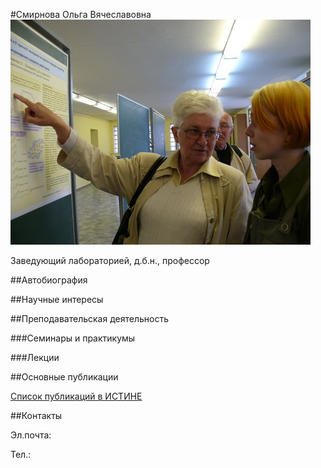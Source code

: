 #Смирнова Ольга Вячеславовна
![Смирнова Ольга Вячеславовна](./smirnova.jpg "Смирнова Ольга Вячеславовна")

Заведующий лабораторией, д.б.н., профессор

##Автобиография

##Научные интересы

##Преподавательская деятельность

###Семинары и практикумы

###Лекции

##Основные публикации

[Список публикаций в ИСТИНЕ](http://istina.msu.ru/profile/smirnova_ov/)

##Контакты

Эл.почта:

Тел.: